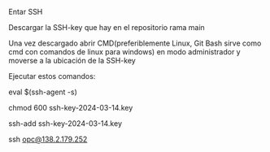 Entar SSH

Descargar la SSH-key que hay en el repositorio rama main

Una vez descargado abrir CMD(preferiblemente Linux, Git Bash sirve como cmd con comandos de linux para windows) en modo administrador y moverse a la ubicación de la SSH-key

Ejecutar estos comandos:

eval $(ssh-agent -s)

chmod 600 ssh-key-2024-03-14.key

ssh-add ssh-key-2024-03-14.key

ssh opc@138.2.179.252
